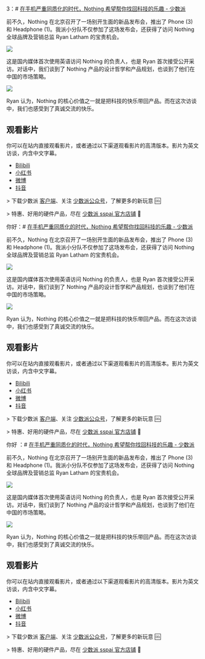 


# 
3：# [在手机严重同质化的时代，Nothing 希望帮你找回科技的乐趣 - 少数派](https://sspai.com/post/101101)

前不久，Nothing 在北京召开了一场别开生面的新品发布会，推出了 Phone (3) 和 Headphone (1)。我派小分队不仅参加了这场发布会，还获得了访问 Nothing 全球品牌及营销总监 Ryan Latham 的宝贵机会。

![](https://cdnfile.sspai.com/2025/07/16/ac3dae7220adba4f931d30d0e5230447.jpeg?imageView2/2/w/1120/q/90/interlace/1/ignore-error/1/format/webp)

这是国内媒体首次使用英语访问 Nothing 的负责人，也是 Ryan 首次接受公开采访。对话中，我们谈到了 Nothing 产品的设计哲学和产品规划，也谈到了他们在中国的市场策略。

![](https://cdnfile.sspai.com/2025/07/16/36d3f28ccac2b39a43bb06533c5b7d04.jpeg?imageView2/2/w/1120/q/40/interlace/1/ignore-error/1/format/webp)

Ryan 认为，Nothing 的核心价值之一就是把科技的快乐带回产品。而在这次访谈中，我们也感受到了真诚交流的快乐。

## 观看影片

你可以在站内直接观看影片，或者通过以下渠道观看影片的高清版本。影片为英文访谈，内含中文字幕。

*   [Bilibili](https://www.bilibili.com/video/BV1yKgwzpESE/)
*   [小红书](https://sspai.com/link?target=http%3A%2F%2Fxhslink.com%2Fm%2F30mEWIkjUvr)
*   [微博](https://weibo.com/1914010467/PBuWdrF7G)
*   [抖音](https://sspai.com/link?target=https%3A%2F%2Fv.douyin.com%2FT4uxvBu8JsU%2F)

\> 下载少数派 [客户端](https://sspai.com/page/client)、关注 [少数派公众号](https://sspai.com/s/J71e)，了解更多的新玩意 🆒

\> 特惠、好用的硬件产品，尽在 [少数派 sspai 官方店铺](https://shop549593764.taobao.com/?spm=a230r.7195193.1997079397.2.2ddc7e0bPqKQHc) 🛒

你好：# [在手机严重同质化的时代，Nothing 希望帮你找回科技的乐趣 - 少数派](https://sspai.com/post/101101)

前不久，Nothing 在北京召开了一场别开生面的新品发布会，推出了 Phone (3) 和 Headphone (1)。我派小分队不仅参加了这场发布会，还获得了访问 Nothing 全球品牌及营销总监 Ryan Latham 的宝贵机会。

![](https://cdnfile.sspai.com/2025/07/16/ac3dae7220adba4f931d30d0e5230447.jpeg?imageView2/2/w/1120/q/90/interlace/1/ignore-error/1/format/webp)

这是国内媒体首次使用英语访问 Nothing 的负责人，也是 Ryan 首次接受公开采访。对话中，我们谈到了 Nothing 产品的设计哲学和产品规划，也谈到了他们在中国的市场策略。

![](https://cdnfile.sspai.com/2025/07/16/36d3f28ccac2b39a43bb06533c5b7d04.jpeg?imageView2/2/w/1120/q/40/interlace/1/ignore-error/1/format/webp)

Ryan 认为，Nothing 的核心价值之一就是把科技的快乐带回产品。而在这次访谈中，我们也感受到了真诚交流的快乐。

## 观看影片

你可以在站内直接观看影片，或者通过以下渠道观看影片的高清版本。影片为英文访谈，内含中文字幕。

*   [Bilibili](https://www.bilibili.com/video/BV1yKgwzpESE/)
*   [小红书](https://sspai.com/link?target=http%3A%2F%2Fxhslink.com%2Fm%2F30mEWIkjUvr)
*   [微博](https://weibo.com/1914010467/PBuWdrF7G)
*   [抖音](https://sspai.com/link?target=https%3A%2F%2Fv.douyin.com%2FT4uxvBu8JsU%2F)

\> 下载少数派 [客户端](https://sspai.com/page/client)、关注 [少数派公众号](https://sspai.com/s/J71e)，了解更多的新玩意 🆒

\> 特惠、好用的硬件产品，尽在 [少数派 sspai 官方店铺](https://shop549593764.taobao.com/?spm=a230r.7195193.1997079397.2.2ddc7e0bPqKQHc) 🛒

你好
：# [在手机严重同质化的时代，Nothing 希望帮你找回科技的乐趣 - 少数派](https://sspai.com/post/101101)

前不久，Nothing 在北京召开了一场别开生面的新品发布会，推出了 Phone (3) 和 Headphone (1)。我派小分队不仅参加了这场发布会，还获得了访问 Nothing 全球品牌及营销总监 Ryan Latham 的宝贵机会。

![](https://cdnfile.sspai.com/2025/07/16/ac3dae7220adba4f931d30d0e5230447.jpeg?imageView2/2/w/1120/q/90/interlace/1/ignore-error/1/format/webp)

这是国内媒体首次使用英语访问 Nothing 的负责人，也是 Ryan 首次接受公开采访。对话中，我们谈到了 Nothing 产品的设计哲学和产品规划，也谈到了他们在中国的市场策略。

![](https://cdnfile.sspai.com/2025/07/16/36d3f28ccac2b39a43bb06533c5b7d04.jpeg?imageView2/2/w/1120/q/90/interlace/1/ignore-error/1/format/webp)

Ryan 认为，Nothing 的核心价值之一就是把科技的快乐带回产品。而在这次访谈中，我们也感受到了真诚交流的快乐。

## 观看影片

你可以在站内直接观看影片，或者通过以下渠道观看影片的高清版本。影片为英文访谈，内含中文字幕。

*   [Bilibili](https://www.bilibili.com/video/BV1yKgwzpESE/)
*   [小红书](https://sspai.com/link?target=http%3A%2F%2Fxhslink.com%2Fm%2F30mEWIkjUvr)
*   [微博](https://weibo.com/1914010467/PBuWdrF7G)
*   [抖音](https://sspai.com/link?target=https%3A%2F%2Fv.douyin.com%2FT4uxvBu8JsU%2F)

\> 下载少数派 [客户端](https://sspai.com/page/client)、关注 [少数派公众号](https://sspai.com/s/J71e)，了解更多的新玩意 🆒

\> 特惠、好用的硬件产品，尽在 [少数派 sspai 官方店铺](https://shop549593764.taobao.com/?spm=a230r.7195193.1997079397.2.2ddc7e0bPqKQHc) 🛒